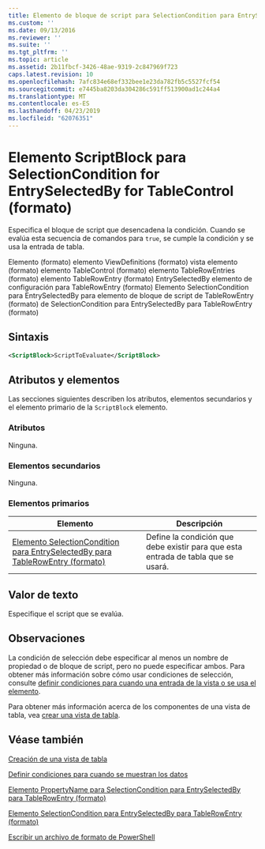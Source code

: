 ```yaml
---
title: Elemento de bloque de script para SelectionCondition para EntrySelectedBy para TableControl (formato) | Microsoft Docs
ms.custom: ''
ms.date: 09/13/2016
ms.reviewer: ''
ms.suite: ''
ms.tgt_pltfrm: ''
ms.topic: article
ms.assetid: 2b11fbcf-3426-48ae-9319-2c847969f723
caps.latest.revision: 10
ms.openlocfilehash: 7afc834e68ef332bee1e23da782fb5c5527fcf54
ms.sourcegitcommit: e7445ba8203da304286c591ff513900ad1c244a4
ms.translationtype: MT
ms.contentlocale: es-ES
ms.lasthandoff: 04/23/2019
ms.locfileid: "62076351"
---
```

# <a name="scriptblock-element-for-selectioncondition-for-entryselectedby-for-tablecontrol-format"></a>Elemento ScriptBlock para SelectionCondition for EntrySelectedBy for TableControl (formato)

Especifica el bloque de script que desencadena la condición. Cuando se evalúa esta secuencia de comandos para `true`, se cumple la condición y se usa la entrada de tabla.

Elemento (formato) elemento ViewDefinitions (formato) vista elemento (formato) elemento TableControl (formato) elemento TableRowEntries (formato) elemento TableRowEntry (formato) EntrySelectedBy elemento de configuración para TableRowEntry (formato) Elemento SelectionCondition para EntrySelectedBy para elemento de bloque de script de TableRowEntry (formato) de SelectionCondition para EntrySelectedBy para TableRowEntry (formato)

## <a name="syntax"></a>Sintaxis

```xml
<ScriptBlock>ScriptToEvaluate</ScriptBlock>
```

## <a name="attributes-and-elements"></a>Atributos y elementos

Las secciones siguientes describen los atributos, elementos secundarios y el elemento primario de la `ScriptBlock` elemento.

### <a name="attributes"></a>Atributos

Ninguna.

### <a name="child-elements"></a>Elementos secundarios

Ninguna.

### <a name="parent-elements"></a>Elementos primarios

|Elemento|Descripción|
|-------------|-----------------|
|[Elemento SelectionCondition para EntrySelectedBy para TableRowEntry (formato)](./selectioncondition-element-for-entryselectedby-for-tablecontrol-format.md)|Define la condición que debe existir para que esta entrada de tabla que se usará.|

## <a name="text-value"></a>Valor de texto

Especifique el script que se evalúa.

## <a name="remarks"></a>Observaciones

La condición de selección debe especificar al menos un nombre de propiedad o de bloque de script, pero no puede especificar ambos. Para obtener más información sobre cómo usar condiciones de selección, consulte [definir condiciones para cuando una entrada de la vista o se usa el elemento](./defining-conditions-for-displaying-data.md).

Para obtener más información acerca de los componentes de una vista de tabla, vea [crear una vista de tabla](./creating-a-table-view.md).

## <a name="see-also"></a>Véase también

[Creación de una vista de tabla](./creating-a-table-view.md)

[Definir condiciones para cuando se muestran los datos](./defining-conditions-for-displaying-data.md)

[Elemento PropertyName para SelectionCondition para EntrySelectedBy para TableRowEntry (formato)](./propertyname-element-for-selectioncondition-for-entryselectedby-for-tablerowentry-format.md)

[Elemento SelectionCondition para EntrySelectedBy para TableRowEntry (formato)](./selectioncondition-element-for-entryselectedby-for-tablecontrol-format.md)

[Escribir un archivo de formato de PowerShell](./writing-a-powershell-formatting-file.md)
